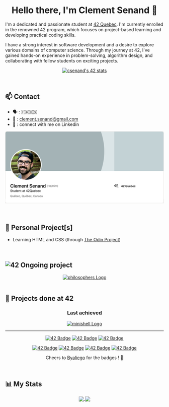 <h1 align="center">Hello there, I'm Clement Senand 👋</h1>

I'm a dedicated and passionate student at [42 Quebec](https://42quebec.com/en/home/). I'm currently enrolled in the renowned 42 program, which focuses on project-based learning and developing practical coding skills.

I have a strong interest in software development and a desire to explore various domains of computer science. Through my journey at 42, I've gained hands-on experience in problem-solving, algorithm design, and collaborating with fellow students on exciting projects.

<div align=center>
  
  [![csenand's 42 stats](https://badge42.vercel.app/api/v2/cljq4rr20001608l1r3brjcmj/stats?cursusId=21&coalitionId=243)](https://github.com/JaeSeoKim/badge42)

</div>

&nbsp;

## 📫 Contact
- 🗣 : 🇫🇷🇺🇸
- 📨 : clement.senand@gmail.com
- 🔗 : connect with me on Linkedin
<div align=center>

  <a href="https://www.linkedin.com/in/clement-senand/">
    <img width="600" alt="Linkedin_banner.png" src="https://github.com/Clmntsnd/clmntsnd/blob/main/assets/Linkedin_banner.png">
  </a>
</div>

&nbsp;

## 🌱 Personal Project[s]
- Learning HTML and CSS (through [The Odin Project](https://www.theodinproject.com/))

&nbsp;

<h2>
<img src="https://img2.gratispng.com/20180420/osw/kisspng-0-school-college-42-silicon-valley-university-5ad9e24250ea87.8161795615242286743314.jpg" alt="42" width="25" height="25"/> Ongoing project
</h2>
<div align=center>
    <a href="https://github.com/Clmntsnd/philo">
      <img alt="philosophers Logo" src="https://github.com/Clmntsnd/42-project-badges/blob/main/badges/philosopherse.png">
    </a>
</div>
&nbsp;

## 🎯 Projects done at 42
<div align=center>
  <h3>Last achieved</h3>
    <a href="https://github.com/Clmntsnd/Minishell">
      <img alt="minishell Logo" src="https://github.com/Clmntsnd/42-project-badges/blob/main/badges/minishelle.png">
    </a>
  
---
  
  <a href="https://github.com/Clmntsnd/06-Pipex">![42 Badge](https://github.com/Clmntsnd/42-project-badges/blob/main/badges/pipexe.png)</a>
  <a href="https://github.com/Clmntsnd/05-Push_swap">![42 Badge](https://github.com/Clmntsnd/42-project-badges/blob/main/badges/push_swape.png)</a>
  <a href="https://github.com/Clmntsnd/04-Fractol">![42 Badge](https://github.com/Clmntsnd/42-project-badges/blob/main/badges/fract-ole.png)</a>

  <a href="https://github.com/Clmntsnd/02-Get-Next-Line">![42 Badge](https://github.com/Clmntsnd/42-project-badges/blob/main/badges/get_next_linee.png)</a>
  <a href="">![42 Badge](https://github.com/Clmntsnd/42-project-badges/blob/main/badges/born2beroote.png)</a>
  <a href="https://github.com/Clmntsnd/01-ft_printf">![42 Badge](https://github.com/Clmntsnd/42-project-badges/blob/main/badges/ft_printfe.png)</a>
  <a href="https://github.com/Clmntsnd/00-Libft">![42 Badge](https://github.com/Clmntsnd/42-project-badges/blob/main/badges/libfte.png)</a>

Cheers to [Byaliego](https://github.com/byaliego/42-project-badges) for the badges ! 🙌
</div>

&nbsp;

## 📊 My Stats
<div align=center>
  <a href="https://github.com/Clmntsnd/github-readme-stats">
    <img height=200 align="center" src="https://github-readme-stats.vercel.app/api?username=Clmntsnd&show_icons=true&theme=onedark)"/>
  </a>
  <a href="https://github.com/Clmntsnd/convoychat">
    <img height=200 align="center" src="https://github-readme-stats.vercel.app/api/top-langs?username=Clmntsnd&layout=compact&langs_count=8&card_width=320&show_icons=true&theme=onedark)"/>
  </a>
</div>
